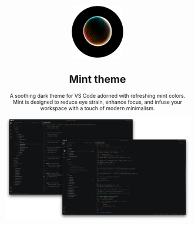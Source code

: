 <div align="center">

<img src="./marketplace-icon.png" width="140" />

# Mint theme

A soothing dark theme for VS Code adorned with refreshing mint colors. Mint is designed to reduce eye strain, enhance focus, and infuse your workspace with a touch of modern minimalism.

![Preview of the extension](./.github/preview.png)

</div>
